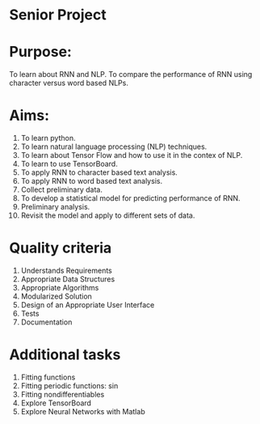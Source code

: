 # Senior Project

# Purpose: 
To learn about RNN and NLP. To compare the performance of RNN using character versus word based NLPs. 

# Aims:
1. To learn python.
2. To learn natural language processing (NLP) techniques.
3. To learn about Tensor Flow and how to use it in the contex of NLP.
4. To learn to use TensorBoard. 
5. To apply RNN to character based text analysis. 
6. To apply RNN to word based text analysis. 
7. Collect preliminary data.
8. To develop a statistical model for predicting performance of RNN.
9. Preliminary analysis.
10. Revisit the model and apply to different sets of data.

# Quality criteria
1. Understands Requirements
2. Appropriate Data Structures
3. Appropriate Algorithms
4. Modularized Solution
5. Design of an Appropriate User Interface
6. Tests
7. Documentation

# Additional tasks
1. Fitting functions
2. Fitting periodic functions: sin
3. Fitting nondifferentiables
4. Explore TensorBoard
5. Explore Neural Networks with Matlab 
